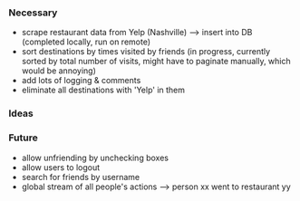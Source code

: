 ### Necessary
* scrape restaurant data from Yelp (Nashville) --> insert into DB (completed locally, run on remote)
* sort destinations by times visited by friends (in progress, currently sorted by total number of visits, might have to paginate manually, which would be annoying)
* add lots of logging & comments
* eliminate all destinations with 'Yelp' in them

### Ideas

### Future
* allow unfriending by unchecking boxes
* allow users to logout
* search for friends by username
* global stream of all people's actions --> person xx went to restaurant yy